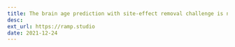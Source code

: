 ```yaml
---
title: The brain age prediction with site-effect removal challenge is now open!
desc:
ext_url: https://ramp.studio
date: 2021-12-24
---
```

